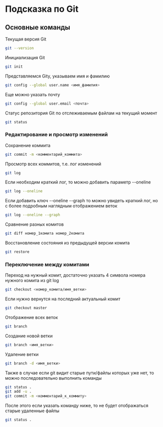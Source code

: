 # Подсказка по Git

## Основные команды
Текущая версия Git
```sh
git --version
```

Инициализация Git
```sh
git init
```
Представляемся Gitу, указываем имя и фамилию
```sh
git config --global user.name <имя_фамилия>
```
Еще можно указать почту
```sh
git config --global user.email <почта>
```

Статус репозитория Git по отслеживаемым файлам на текущий момент
```sh
git status
```

### Редактирование и просмотр изменений
Сохранение коммита
```sh
git commit -m <комментарий_коммита>
```

Просмотр всех коммитов, т.е. лог изменений
```sh
git log
```
Если необходим краткий лог, то можно добавить параметр --oneline
```sh
git log --oneline
```
Если добавить ключ --oneline --graph то можно увидеть краткий лог, но с более подробным наглядным отображением веток
```sh
git log --oneline --graph
```
Сравнение разных комитов
```sh
git diff номер_1комита номер_2комита
```
Восстановление состояния из предыдущей версии комита
```sh
git restore
```

### Переключение между комитами
Переход на нужный комит, достаточно указать 4 символа номера нужного комита из git log
```sh
git checkout <номер_комита/имя_ветки>
```
Если нужно вернутся на последний актуальный комит
```sh
git checkout master
```

Отображение всех веток
```sh
git branch
```

Создание новой ветки
```sh
git branch <имя_ветки>
```
Удаление ветки
```sh
git branch -d <имя_ветки>
```
Также в случае если git видит старые пути/файлы которых уже нет, то можно последовательно выполнить команды
```sh
git status .
git add -u .
git commit -m <комментарий_к_коммиту>
```
После этого если указать команду ниже, то не будет отображаться старые удаленные файлы
```sh
git status .
```